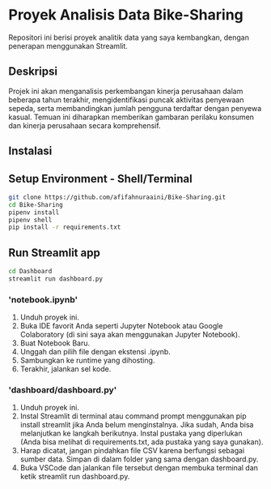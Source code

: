 # Proyek Analisis Data Bike-Sharing

Repositori ini berisi proyek analitik data yang saya kembangkan, dengan penerapan menggunakan Streamlit.

## Deskripsi

Projek ini akan menganalisis perkembangan kinerja perusahaan dalam beberapa tahun terakhir, mengidentifikasi puncak aktivitas penyewaan sepeda, serta membandingkan jumlah pengguna terdaftar dengan penyewa kasual. Temuan ini diharapkan memberikan gambaran perilaku konsumen dan kinerja perusahaan secara komprehensif.


## Instalasi
## Setup Environment - Shell/Terminal
```bash
git clone https://github.com/afifahnuraaini/Bike-Sharing.git
cd Bike-Sharing
pipenv install
pipenv shell
pip install -r requirements.txt
```

## Run Streamlit app
```bash
cd Dashboard
streamlit run dashboard.py
```

### 'notebook.ipynb'
1. Unduh proyek ini.
2. Buka IDE favorit Anda seperti Jupyter Notebook atau Google Colaboratory (di sini saya akan menggunakan Jupyter Notebook).
3. Buat Notebook Baru.
4. Unggah dan pilih file dengan ekstensi .ipynb.
5. Sambungkan ke runtime yang dihosting.
6. Terakhir, jalankan sel kode.

   
### 'dashboard/dashboard.py'
1. Unduh proyek ini.
2. Instal Streamlit di terminal atau command prompt menggunakan pip install streamlit jika Anda belum menginstalnya. Jika sudah, Anda bisa melanjutkan ke langkah berikutnya.
Instal pustaka yang diperlukan (Anda bisa melihat di requirements.txt, ada pustaka yang saya gunakan).
3. Harap dicatat, jangan pindahkan file CSV karena berfungsi sebagai sumber data. Simpan di dalam folder yang sama dengan dashboard.py.
4. Buka VSCode dan jalankan file tersebut dengan membuka terminal dan ketik streamlit run dashboard.py.
